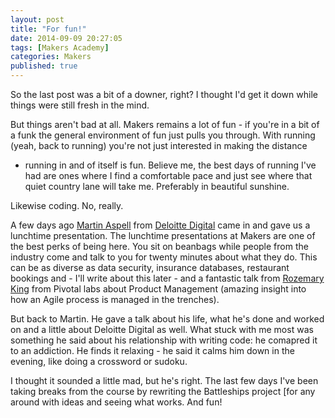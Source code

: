 ```yaml
---
layout: post
title: "For fun!"
date: 2014-09-09 20:27:05
tags: [Makers Academy]
categories: Makers
published: true
---
```


So the last post was a bit of a downer, right? I thought I'd get it down while
things were still fresh in the mind.

But things aren't bad at all. Makers remains a lot of fun - if you're in a bit
of a funk the general environment of fun just pulls you through. With running
(yeah, back to running) you're not just interested in making the distance
- running in and of itself is fun. Believe me, the best days of running I've had
are ones where I find a comfortable pace and just see where that quiet country
lane will take me.  Preferably in beautiful sunshine.

Likewise coding. No, really.

A few days ago [Martin Aspell](https://twitter.com/optilude)
from [Deloitte Digital](http://www.deloittedigital.com/us/) came in and gave us
a lunchtime presentation. The lunchtime presentations at Makers are one of the
best perks of being here. You sit on beanbags while people from the industry
come and talk to you for twenty minutes about what they do. This can be as
diverse as data security, insurance databases, restaurant bookings and -
I'll write about this later - and a fantastic talk from [Rozemary
King](http://www.deloittedigital.com/us/) from Pivotal labs about Product
Management (amazing insight into how an Agile process is managed in the
trenches).

But back to Martin. He gave a talk about his life, what he's done and worked on
and a little about Deloitte Digital as well. What stuck with me most was
something he said about his relationship with writing code: he comapred it to an
addiction. He finds it relaxing - he said it calms him down in the evening, like
doing a crossword or sudoku.

I thought it sounded a little mad, but he's right. The last few days I've been
taking breaks from the course by rewriting the Battleships project [for any
around with ideas and seeing what works. And fun!

